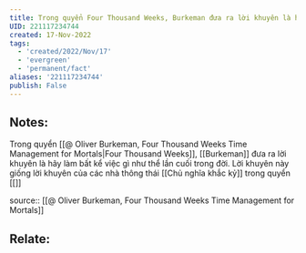 ```yaml
---
title: Trong quyển Four Thousand Weeks, Burkeman đưa ra lời khuyên là hãy làm bất kể việc gì như thể lần cuối trong đời
UID: 221117234744
created: 17-Nov-2022
tags:
  - 'created/2022/Nov/17'
  - 'evergreen'
  - 'permanent/fact'
aliases: '221117234744'
publish: False
---
```

## Notes:
Trong quyển [[@ Oliver Burkeman, Four Thousand Weeks Time Management for Mortals|Four Thousand Weeks]], [[Burkeman]] đưa ra lời khuyên là hãy làm bất kể việc gì như thể lần cuối trong đời. Lời khuyên này giống lời khuyên của các nhà thông thái [[Chủ nghĩa khắc kỷ]] trong quyển [[]]

source:: [[@ Oliver Burkeman, Four Thousand Weeks Time Management for Mortals]]

## Relate:
